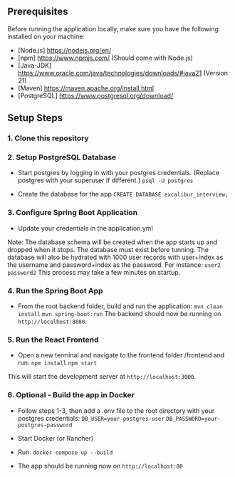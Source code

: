 ## Prerequisites

Before running the application locally, make sure you have the following installed on your machine:

- [Node.js] https://nodejs.org/en/
- [npm] https://www.npmjs.com/ (Should come with Node.js)
- [Java-JDK] https://www.oracle.com/java/technologies/downloads/#java21 (Version 21)
- [Maven] https://maven.apache.org/install.html 
- [PostgreSQL] https://www.postgresql.org/download/


## Setup Steps

### 1. Clone this repository

### 2. Setup PostgreSQL Database
- Start postgres by logging in with your postgres credentials. (Replace postgres with your superuser if different.)
```psql -U postgres```

- Create the database for the app
```CREATE DATABASE excalibur_interview;```

### 3. Configure Spring Boot Application
- Update your credentials in the application.yml

Note: The database schema will be created when the app starts up and dropped when it stops. The database must exist before tunning. The database will also be hydrated with 1000 user records with user+index as the username and password+index as the password. For instance:
```user2```
```password2```
This process may take a few minutes on startup.

### 4. Run the Spring Boot App
- From the root backend folder, build and run the application:
```mvn clean install```
```mvn spring-boot:run```
The backend should now be running on ```http://localhost:8080```.

### 5. Run the React Frontend
- Open a new terminal and navigate to the frontend folder /frontend and run:
```npm install```
```npm start```

This will start the development server at ```http://localhost:3000```.

### 6. Optional - Build the app in Docker
- Follow steps 1-3, then add a .env file to the root directory with your postgres credentials:
```DB_USER=your-postgres-user```
```DB_PASSWORD=your-postgres-password```

- Start Docker (or Rancher)
- Run:
```docker compose up --build```
- The app should be running now on ```http://localhost:80```
